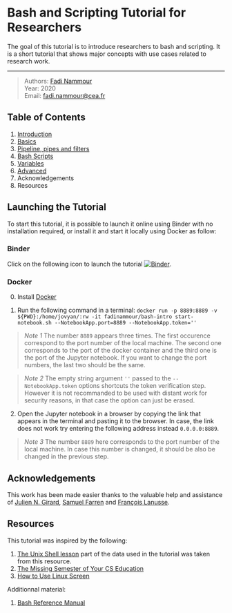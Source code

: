 # Bash and Scripting Tutorial for Researchers

The goal of this tutorial is to introduce researchers to bash and scripting. It is a short tutorial that shows major concepts with use cases related to research work.

---
> Authors: <font color='#f78c40'>[Fadi Nammour](http://www.cosmostat.org/people/fadi-nammour)</font>  
> Year: 2020  
> Email: [fadi.nammour@cea.fr](mailto:fadi.nammour@cea.fr)

## Table of Contents

1. [Introduction](./basics.ipynb#indtroduction)
2. [Basics](./basics.ipynb#basics)
3. [Pipeline, pipes and filters](./pipeline.ipynb)
4. [Bash Scripts](./scripting.ipynb)
5. [Variables](./variables.ipynb)
6. [Advanced](./advanced.ipynb)
7. Acknowledgements
8. Resources

## Launching the Tutorial
To start this tutorial, it is possible to launch it online using Binder with no installation required, or install it and start it locally using Docker as follow:

### Binder
Click on the following icon to launch the tutorial [![Binder](https://mybinder.org/badge_logo.svg)](https://mybinder.org/v2/gh/fadinammour/bash_intro.git/master).

### Docker
0. Install [Docker](https://www.docker.com/products/docker-desktop) 


1. Run the following command in a terminal:
`docker run -p 8889:8889 -v ${PWD}:/home/jovyan/:rw -it fadinammour/bash-intro start-notebook.sh --NotebookApp.port=8889 --NotebookApp.token=''`

> *Note 1* The number `8889` appears three times. The first occurence correspond to the port number of the local machine. The second one corresponds to the port of the docker container and the third one is the port of the Jupyter notebook. If you want to change the port numbers, the last two should be the same.

> *Note 2* The empty string argument `''` passed to the `--NotebookApp.token` options shortcuts the token verification step. However it is not recommanded to be used with distant work for security reasons, in that case the option can just be erased.

2. Open the Jupyter notebook in a browser by copying the link that appears in the terminal and pasting it to the browser. In case, the link does not work try entering the following address instead `0.0.0.0:8889`.

> *Note 3* The number `8889` here corresponds to the port number of the local machine. In case this number is changed, it should be also be changed in the previous step.

## Acknowledgements
This work has been made easier thanks to the valuable help and assistance of [Julien N. Girard](https://www.cosmostat.org/people/julien-girard), [Samuel Farren](https://sfarrens.github.io/) and [François Lanusse](http://www.flanusse.net/).

## Resources

This tutorial was inspired by the following:
1. [The Unix Shell lesson](http://swcarpentry.github.io/shell-novice/) part of the data used in the tutorial was taken from this resource.
2. [The Missing Semester of Your CS Education](https://missing.csail.mit.edu/)
3. [How to Use Linux Screen](https://linuxize.com/post/how-to-use-linux-screen/)

Additionnal material:
1. [Bash Reference Manual](https://www.gnu.org/savannah-checkouts/gnu/bash/manual/bash.html)
